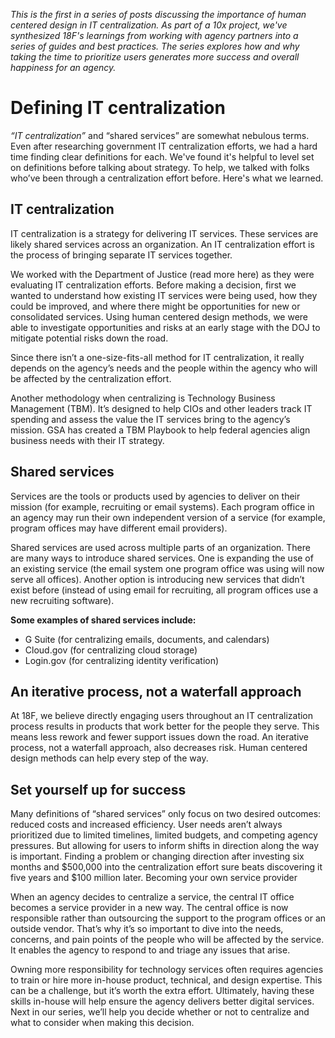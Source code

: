 
_This is the first in a series of posts discussing the importance of human centered design in IT centralization. As part of a 10x project, we've synthesized 18F's learnings from working with agency partners into a series of guides and best practices. The series explores how and why taking the time to prioritize users generates more success and overall happiness for an agency._

# Defining IT centralization

_“IT centralization”_ and “shared services” are somewhat nebulous terms. Even after researching government IT centralization efforts, we had a hard time finding clear definitions for each. We've found it's helpful to level set on definitions before talking about strategy. To help, we talked with folks who’ve been through a centralization effort before. Here's what we learned. 

## IT centralization
IT centralization is a strategy for delivering IT services. These services are likely shared services across an organization. An IT centralization effort is the process of bringing separate IT services together. 

We worked with the Department of Justice (read more here) as they were evaluating IT centralization efforts. Before making a decision, first we wanted to understand how existing IT services were being used, how they could be improved, and where there might be opportunities for new or consolidated services. Using human centered design methods, we were able to investigate opportunities and risks at an early stage with the DOJ to mitigate potential risks down the road. 

Since there isn’t a one-size-fits-all method for IT centralization, it really depends on the agency’s needs and the people within the agency who will be affected by the centralization effort. 

Another methodology when centralizing is Technology Business Management (TBM). It’s designed to help CIOs and other leaders track IT spending and assess the value the IT services bring to the agency’s mission. GSA has created a TBM Playbook to help federal agencies align business needs with their IT strategy.

## Shared services
Services are the tools or products used by agencies to deliver on their mission (for example, recruiting or email systems). Each program office in an agency may run their own independent version of a service (for example, program offices may have different email providers). 

Shared services are used across multiple parts of an organization. There are many ways to introduce shared services. One is expanding the use of an existing service (the email system one program office was using will now serve all offices). Another option is introducing new services that didn’t exist before (instead of using email for recruiting, all program offices use a new recruiting software). 

**Some examples of shared services include:**
* G Suite (for centralizing emails, documents, and calendars) 
* Cloud.gov (for centralizing cloud storage)
* Login.gov (for centralizing identity verification)

## An iterative process, not a waterfall approach
At 18F, we believe directly engaging users throughout an IT centralization process results in products that work better for the people they serve. This means less rework and fewer support issues down the road. An iterative process, not a waterfall approach, also decreases risk. Human centered design methods can help every step of the way.

## Set yourself up for success
Many definitions of “shared services” only focus on two desired outcomes: reduced costs and increased efficiency. User needs aren’t always prioritized due to limited timelines, limited budgets, and competing agency pressures. But allowing for users to inform shifts in direction along the way is important. Finding a problem or changing direction after investing six months and $500,000 into the centralization effort sure beats discovering it five years and $100 million later.
Becoming your own service provider

When an agency decides to centralize a service, the central IT office becomes a service provider in a new way. The central office is now responsible rather than outsourcing the support to the program offices or an outside vendor. That’s why it’s so important to dive into the needs, concerns, and pain points of the people who will be affected by the service. It enables the agency to respond to and triage any issues that arise.

Owning more responsibility for technology services often requires agencies to train or hire more in-house product, technical, and design expertise. This can be a challenge, but it’s worth the extra effort. Ultimately, having these skills in-house will help ensure the agency delivers better digital services.
Next in our series, we’ll help you decide whether or not to centralize and what to consider when making this decision. 
